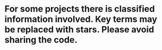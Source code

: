 # For some projects there is classified information involved. Key terms may be replaced with stars. Please avoid sharing the code.
